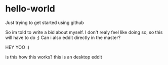 # hello-world
Just trying to get started using github


So im told to write a bid about myself. I don't realy feel like doing so, so this will have to do ;)
Can i also eddit directly in the master?

HEY YOO :)

is this how this works? 
this is an desktop eddit
